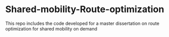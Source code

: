 # Shared-mobility-Route-optimization
This repo includes the code developed for a master dissertation on route optimization for shared mobility on demand
